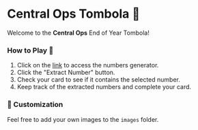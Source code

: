 # Central Ops Tombola 🎉

Welcome to the **Central Ops** End of Year Tombola! 

### How to Play 🚀

1. Click on the [link](https://cescaneri.github.io/COps-tombola/) to access the numbers generator.
2. Click the "Extract Number" button.
3. Check your card to see if it contains the selected number.
4. Keep track of the extracted numbers and complete your card.

### 🎨 Customization

Feel free to add your own images to the `images` folder.

